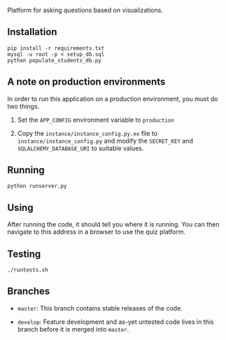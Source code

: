 Platform for asking questions based on visualizations.

## Installation

    pip install -r requirements.txt
    mysql -u root -p < setup_db.sql
    python populate_students_db.py

## A note on production environments

In order to run this application on a production environment, you must do two
things.

1. Set the `APP_CONFIG` environment variable to `production`

2. Copy the `instance/instance_config.py.ex` file to `instance/instance_config.py` and modify
    the `SECRET_KEY` and `SQLALCHEMY_DATABASE_URI` to suitable values.

## Running

    python runserver.py

## Using

After running the code, it should tell you where it is running. You can
then navigate to this address in a browser to use the quiz platform.

## Testing

    ./runtests.sh

## Branches

- `master`: This branch contains stable releases of the code.

- `develop`: Feature development and as-yet untested code lives in
    this branch before it is merged into `master`.
